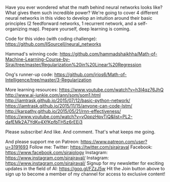 Have you ever wondered what the math behind neural networks looks like? What gives them such incredible power? We're going to cover 4 different neural networks in this video to develop an intuition around their basic principles (2 feedforward networks, 1 recurrent network, and a self-organizing map). Prepare yourself, deep learning is coming.

Code for this video (with coding challenge):
https://github.com/llSourcell/neural_networks

Hammad's winning code:
https://github.com/hammadshaikhha/Math-of-Machine-Learning-Course-by-Siraj/tree/master/Regularization%20in%20Linear%20Regression

Ong's runner-up code:
https://github.com/jrios6/Math-of-Intelligence/tree/master/3-Regularization

More learning resources:
https://www.youtube.com/watch?v=h3l4qz76JhQ
http://www.ai-junkie.com/ann/som/som1.html
http://iamtrask.github.io/2015/07/12/basic-python-network/
https://iamtrask.github.io/2015/11/15/anyone-can-code-lstm/
http://karpathy.github.io/2015/05/21/rnn-effectiveness/
https://www.youtube.com/watch?v=vOppzHpvTiQ&list=PL2-dafEMk2A7YdKv4XfKpfbTH5z6rEEj3

Please subscribe! And like. And comment. That's what keeps me going.

And please support me on Patreon: https://www.patreon.com/user?u=3191693
Follow me:
Twitter: https://twitter.com/sirajraval
Facebook: https://www.facebook.com/sirajology Instagram: https://www.instagram.com/sirajraval/ Instagram: https://www.instagram.com/sirajraval/ 
Signup for my newsletter for exciting updates in the field of AI:
https://goo.gl/FZzJ5w
Hit the Join button above to sign up to become a member of my channel for access to exclusive content!